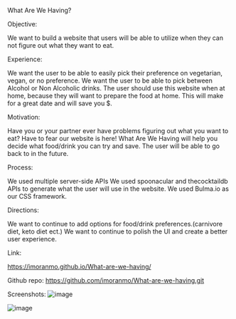 What Are We Having?

Objective:

We want to build a website that users will be able to utilize when they can not 
figure out what they want to eat.

Experience:

We want the user to be able to easily pick their preference on vegetarian, vegan, or no preference.
We want the user to be able to pick between Alcohol or Non Alcoholic drinks.
The user should use this website when at home, because they will want to prepare the food at home.
This will make for a great date and will save you $.

Motivation:

Have you or your partner ever have problems figuring out what you want to eat?
Have to fear our website is here!
What Are We Having will help you decide what food/drink you can try and save. The user will be able to go back to in the future.

Process:


We used multiple server-side APIs
We used spoonacular and thecocktaildb APIs to generate what the user will use in the website.
We used Bulma.io as our CSS framework.


Directions:

We want to continue to add options for food/drink preferences.(carnivore diet, keto diet ect.)
We want to continue to polish the UI and create a better user experience.


Link:

https://imoranmo.github.io/What-are-we-having/

Github repo: https://github.com/imoranmo/What-are-we-having.git

Screenshots:
![image](https://user-images.githubusercontent.com/84609604/126880024-3de0a6a9-6126-43e5-8d48-b737232fe2b3.png)

![image](https://user-images.githubusercontent.com/84609604/126880080-8b9ffc34-4542-4e07-b6b0-11ce6f07d664.png)
